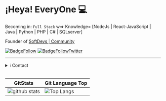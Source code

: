 # ¡Heya! EveryOne :computer:

Becoming in: `Full Stack` w=> Knowledge= [NodeJs  |  React-JavaScript  |  Java  |  Python  |  PHP  |  C#  |  SQLserver]

Founder of [SoftDevs | Community](https://github.com/SoftDevsCommunity)

[![BadgeFollow](https://img.shields.io/github/followers/off1n3?style=for-the-badge)](https://github.com/off1n3)
[![BadgeFollowTwitter](https://img.shields.io/twitter/follow/davidfelizfranc?color=blue&style=for-the-badge)](https://twitter.com/intent/follow?screen_name=davidfelizfranc)

<hr>

<details>
  <summary>ℹ️ Contact</summary>
  <a href="facebook.com/#">
  <img src="https://img.icons8.com/ios/50/ffffff/facebook-circled--v4.png" alt="facebook" width="25px"/>
  </a>

  <a href="instagram.com/#">
  <img src="https://img.icons8.com/ios/50/ffffff/instagram-new--v3.png" alt="instagram" width="25px"/>
  </a>

  <a href="twitter.com/#">
  <img src="https://img.icons8.com/ios/50/ffffff/twitter--v2.png" alt="twitter" width="25px"/>
  </a>

  <a href="t.me/GU35T">
  <img src="https://img.icons8.com/ios/50/ffffff/telegram-app.png" alt="telegram" width="25px"/>
  </a>
</details>

<br>

GitStats             |           Git Language Top
-------------------- | --------------------------
![github stats](https://github-readme-stats.vercel.app/api?username=off1n3&show_icons=true&theme=dark)      |      ![Top Langs](https://github-readme-stats.vercel.app/api/top-langs/?username=off1n3&theme=dark)
